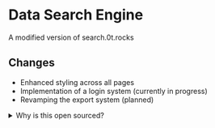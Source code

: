 # Data Search Engine
 
A modified version of search.0t.rocks

## Changes
- Enhanced styling across all pages
- Implementation of a login system (currently in progress)
- Revamping the export system (planned)


<details>
<summary>Why is this open sourced?</summary>
<br>
Originally, I had not planned to open source this project. However, a turn of events has led me to reconsider this decision. A former collaborator, who was part of the project but did not contribute to the backend development, coding, or design—areas where I exclusively worked—began to show an unexpected interest in the detailed setup and operation of the project just before their departure. They did not contribute any suggestions or code during their time with the project.

Their inquiries intensified suddenly, focusing on how to get the project started, where the problems in the original code were, and how various components were supposed to function. This occurred despite the known issues with the original version hosted at searchl.0t.rocks, which included a non-functional wallet system and broken setup scripts.

After they left, I learned through mutual contacts at a convention that they were attempting to sell the project. Given these circumstances, I have decided to open source the project to protect its integrity and ensure that its use aligns with my terms and conditions. This decision is meant to reflect the true scope of my contributions and safeguard the project's original vision.
</details>


